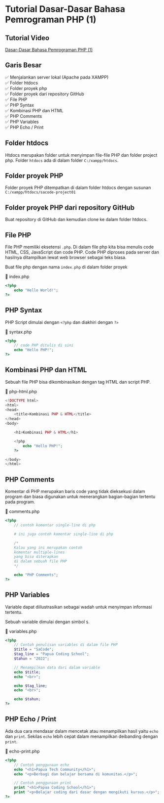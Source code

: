 # Tutorial Dasar-Dasar Bahasa Pemrograman PHP (1)

## Tutorial Video

[Dasar-Dasar Bahasa Pemrograman PHP (1)](url_here)

## Garis Besar

✅ Menjalankan server lokal (Apache pada XAMPP) <br>
✅ Folder htdocs <br>
✅ Folder proyek php <br>
✅ Folder proyek dari  repository GitHub <br>
✅ File PHP <br>
✅ PHP Syntax <br>
✅ Kombinasi PHP dan HTML <br>
✅ PHP Comments <br>
✅ PHP Variables <br>
✅ PHP Echo / Print <br>

## Folder htdocs

Htdocs merupakan folder untuk menyimpan file-file PHP dan folder project php.
Folder ```htdocs``` ada di dalam folder ```C:/xampp/htdocs```.

## Folder proyek PHP

Folder proyek PHP ditempatkan di dalam folder htdocs dengan susunan  ```C:/xampp/htdocs/sacode-project01```

## Folder proyek PHP dari repository GitHub 

Buat repository di GitHub dan kemudian clone ke dalam folder htdocs.


## File PHP

File PHP memiliki eksetensi ```.php```. 
Di dalam file php kita bisa menulis code HTML, CSS, JavaScript dan code PHP.
Code PHP diproses pada server dan hasilnya ditampilkan lewat web browser sebagai teks biasa.

Buat file php dengan nama ```index.php``` di dalam folder proyek


📄 index.php

```php
<?php 
	echo "Hello World!";
?>
```

## PHP Syntax

PHP Script dimulai dengan ```<?php``` dan diakhiri dengan ```?>```

📄 syntax.php

```php
<?php 
	// code PHP ditulis di sini
	echo "Hello PHP!";
?>
```

## Kombinasi PHP dan HTML

Sebuah file PHP bisa dikombinasikan dengan tag HTML dan script PHP.

📄 php-html.php

```php
<!DOCTYPE html>
<html>
<head>
	<title>Kombinasi PHP & HTML</title>
</head>
<body>

	<h1>Kombinasi PHP & HTML</h1>

	<?php
		echo "Hello PHP!";
	?>

</body>
</html>
```


## PHP Comments

Komentar di PHP merupakan baris code yang tidak dieksekusi dalam program dan biasa digunakan untuk menerangkan bagian-bagian tertentu pada program.

📄 comments.php

```php
<?php 
	// contoh komentar single-line di php

	# ini juga contoh komentar single-line di php

	/*
	Kalau yang ini merupakan contoh 
	komentar multiple-lines
	yang bisa diterapkan
	di dalam sebuah file PHP
	*/

	echo "PHP Comments";
?>
```

## PHP Variables

Variable dapat diilustrasikan sebagai wadah untuk menyimpan informasi tertentu.

Sebuah variable dimulai dengan simbol ```$```.

📄 variables.php

```php
<?php 
	// Contoh penulisan variables di dalam file PHP
	$title = "SaCode";
	$tag_line = "Papua Coding School";
	$tahun = "2022";

	// Menampilkan data dari dalam variable
	echo $title;
	echo "<br>";

	echo $tag_line;
	echo "<br>";

	echo $tahun;
?>
```

## PHP Echo / Print

Ada dua cara mendasar dalam mencetak atau menampilkan hasil yaitu ```echo``` dan ```print```.
Sekilas ``echo`` lebih cepat dalam menampilkan deibanding dengan ```print```.


📄 echo-print.php

```php
<?php 
	// Contoh penggunaan echo
	echo "<h1>Papua Tech Community</h1>";
	echo "<p>Berbagi dan belajar bersama di komunitas.</p>";

	// Contoh penggunaan print
	print "<h1>Papua Coding School</h1>";
	print "<p>Belajar coding dari dasar dengan mengikuti kursus.</p>";
?>
```